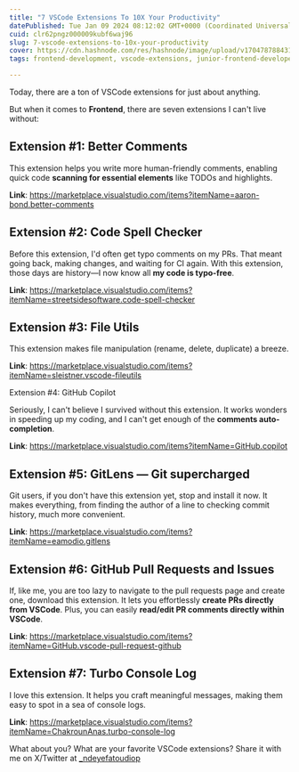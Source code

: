 ```yaml
---
title: "7 VSCode Extensions To 10X Your Productivity"
datePublished: Tue Jan 09 2024 08:12:02 GMT+0000 (Coordinated Universal Time)
cuid: clr62pngz000009kubf6waj96
slug: 7-vscode-extensions-to-10x-your-productivity
cover: https://cdn.hashnode.com/res/hashnode/image/upload/v1704787884314/d259a60b-3054-488e-ac11-da4ec7862b55.jpeg
tags: frontend-development, vscode-extensions, junior-frontend-developer

---
```


Today, there are a ton of VSCode extensions for just about anything.

But when it comes to **Frontend**, there are seven extensions I can't live without:

## Extension #1: Better Comments

This extension helps you write more human-friendly comments, enabling quick code **scanning for essential elements** like TODOs and highlights.

**Link**: https://marketplace.visualstudio.com/items?itemName=aaron-bond.better-comments

## Extension #2: Code Spell Checker

Before this extension, I'd often get typo comments on my PRs. That meant going back, making changes, and waiting for CI again. With this extension, those days are history—I now know all **my code is typo-free**.

**Link**: https://marketplace.visualstudio.com/items?itemName=streetsidesoftware.code-spell-checker

## Extension #3: File Utils

This extension makes file manipulation (rename, delete, duplicate) a breeze.

**Link**: https://marketplace.visualstudio.com/items?itemName=sleistner.vscode-fileutils

Extension #4: GitHub Copilot

Seriously, I can't believe I survived without this extension. It works wonders in speeding up my coding, and I can't get enough of the **comments auto-completion**.

**Link**: https://marketplace.visualstudio.com/items?itemName=GitHub.copilot

## Extension #5: GitLens — Git supercharged

Git users, if you don't have this extension yet, stop and install it now. It makes everything, from finding the author of a line to checking commit history, much more convenient.

**Link**: https://marketplace.visualstudio.com/items?itemName=eamodio.gitlens

## Extension #6: GitHub Pull Requests and Issues

If, like me, you are too lazy to navigate to the pull requests page and create one, download this extension. It lets you effortlessly **create PRs directly from VSCode**. Plus, you can easily **read/edit PR comments directly within VSCode**.

**Link**: https://marketplace.visualstudio.com/items?itemName=GitHub.vscode-pull-request-github

## Extension #7: Turbo Console Log
I love this extension. It helps you craft meaningful messages, making them easy to spot in a sea of console logs.

**Link**: https://marketplace.visualstudio.com/items?itemName=ChakrounAnas.turbo-console-log

What about you? What are your favorite VSCode extensions? Share it with me on X/Twitter at [_ndeyefatoudiop](https://twitter.com/_ndeyefatoudiop)